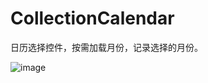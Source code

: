# CollectionCalendar
  日历选择控件，按需加载月份，记录选择的月份。

 ![image](http://d3.freep.cn/3tb_151111210214aqtr556400.png)
